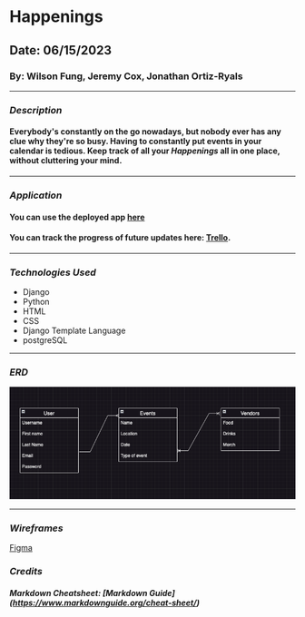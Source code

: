 # Happenings
## Date: 06/15/2023
### By: Wilson Fung, Jeremy Cox, Jonathan Ortiz-Ryals

***

### **_Description_**
#### Everybody's constantly on the go nowadays, but nobody ever has any clue why they're so busy. Having to constantly put events in your calendar is tedious. Keep track of all your *_Happenings_* all in one place, without cluttering your mind.

***

### **_Application_**

#### You can use the deployed app [here]()

#### You can track the progress of future updates here: [Trello](https://trello.com/b/H4M23R4b/happenings).

***

### **_Technologies Used_**

- Django
- Python
- HTML
- CSS
- Django Template Language
- postgreSQL

***

### **_ERD_**

![ERD](pictures/ERD.png)

***

### **_Wireframes_**

[Figma](https://www.figma.com/file/jNg3tmW6IL6rkhTcoHNv5e/Untitled?type=design&node-id=0%3A1&t=xesqmPJycUi4YHQV-1)

### **_Credits_**

##### Markdown Cheatsheet: [Markdown Guide] (https://www.markdownguide.org/cheat-sheet/)